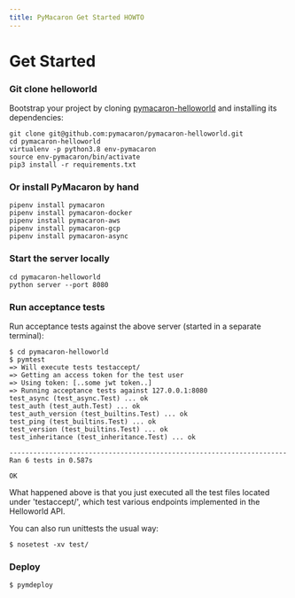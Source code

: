 ```yaml
---
title: PyMacaron Get Started HOWTO
---
```


Get Started
===========

### Git clone helloworld

Bootstrap your project by cloning
[pymacaron-helloworld](https://github.com/pymacaron/pymacaron-helloworld) and
installing its dependencies:

```shell
git clone git@github.com:pymacaron/pymacaron-helloworld.git
cd pymacaron-helloworld
virtualenv -p python3.8 env-pymacaron
source env-pymacaron/bin/activate
pip3 install -r requirements.txt
```

### Or install PyMacaron by hand

```shell
pipenv install pymacaron
pipenv install pymacaron-docker
pipenv install pymacaron-aws
pipenv install pymacaron-gcp
pipenv install pymacaron-async
```

### Start the server locally

```shell
cd pymacaron-helloworld
python server --port 8080
```

### Run acceptance tests

Run acceptance tests against the above server (started in a separate
terminal):

```shell
$ cd pymacaron-helloworld
$ pymtest
=> Will execute tests testaccept/
=> Getting an access token for the test user
=> Using token: [..some jwt token..]
=> Running acceptance tests against 127.0.0.1:8080
test_async (test_async.Test) ... ok
test_auth (test_auth.Test) ... ok
test_auth_version (test_builtins.Test) ... ok
test_ping (test_builtins.Test) ... ok
test_version (test_builtins.Test) ... ok
test_inheritance (test_inheritance.Test) ... ok

----------------------------------------------------------------------
Ran 6 tests in 0.587s

OK
```

What happened above is that you just executed all the test files located under 'testaccept/',
which test various endpoints implemented in the Helloworld API.

You can also run unittests the usual way:

```shell
$ nosetest -xv test/
```

### Deploy

```shell
$ pymdeploy
```
